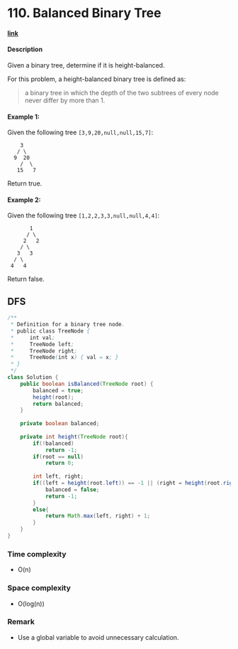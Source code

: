 # 110. Balanced Binary Tree

#### [link](https://leetcode.com/problems/balanced-binary-tree/) 

#### Description
Given a binary tree, determine if it is height-balanced.

For this problem, a height-balanced binary tree is defined as:

> a binary tree in which the depth of the two subtrees of every node never differ by more than 1.


#### Example 1:
Given the following tree `[3,9,20,null,null,15,7]`:
```
    3
   / \
  9  20
    /  \
   15   7
```
Return true.

#### Example 2:
Given the following tree `[1,2,2,3,3,null,null,4,4]`:
```
       1
      / \
     2   2
    / \
   3   3
  / \
 4   4
```
Return false.

## DFS
```java
/**
 * Definition for a binary tree node.
 * public class TreeNode {
 *     int val;
 *     TreeNode left;
 *     TreeNode right;
 *     TreeNode(int x) { val = x; }
 * }
 */
class Solution {
    public boolean isBalanced(TreeNode root) {
        balanced = true;
        height(root);
        return balanced;
    }
    
    private boolean balanced;
    
    private int height(TreeNode root){
        if(!balanced)
            return -1;
        if(root == null)
            return 0;
        
        int left, right;
        if((left = height(root.left)) == -1 || (right = height(root.right)) == -1 || Math.abs(left - right) > 1){
            balanced = false;
            return -1;
        }
        else{
            return Math.max(left, right) + 1;
        }
    }
}
```

### Time complexity
* O(n)
### Space complexity
* O(log(n))
### Remark
* Use a global variable to avoid unnecessary calculation.